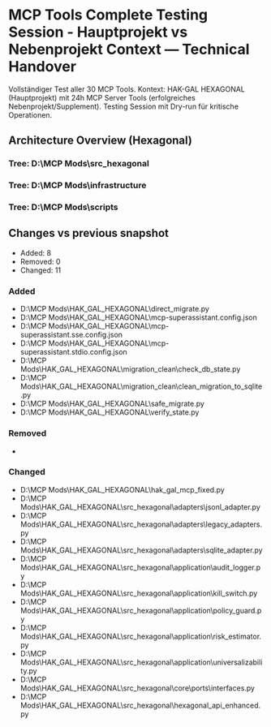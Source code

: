 # MCP Tools Complete Testing Session - Hauptprojekt vs Nebenprojekt Context — Technical Handover

Vollständiger Test aller 30 MCP Tools. Kontext: HAK-GAL HEXAGONAL (Hauptprojekt) mit 24h MCP Server Tools (erfolgreiches Nebenprojekt/Supplement). Testing Session mit Dry-run für kritische Operationen.

## Architecture Overview (Hexagonal)

### Tree: D:\MCP Mods\src_hexagonal

### Tree: D:\MCP Mods\infrastructure

### Tree: D:\MCP Mods\scripts

## Changes vs previous snapshot
- Added: 8
- Removed: 0
- Changed: 11

### Added
- D:\MCP Mods\HAK_GAL_HEXAGONAL\direct_migrate.py
- D:\MCP Mods\HAK_GAL_HEXAGONAL\mcp-superassistant.config.json
- D:\MCP Mods\HAK_GAL_HEXAGONAL\mcp-superassistant.sse.config.json
- D:\MCP Mods\HAK_GAL_HEXAGONAL\mcp-superassistant.stdio.config.json
- D:\MCP Mods\HAK_GAL_HEXAGONAL\migration_clean\check_db_state.py
- D:\MCP Mods\HAK_GAL_HEXAGONAL\migration_clean\clean_migration_to_sqlite.py
- D:\MCP Mods\HAK_GAL_HEXAGONAL\safe_migrate.py
- D:\MCP Mods\HAK_GAL_HEXAGONAL\verify_state.py

### Removed
- <none>

### Changed
- D:\MCP Mods\HAK_GAL_HEXAGONAL\hak_gal_mcp_fixed.py
- D:\MCP Mods\HAK_GAL_HEXAGONAL\src_hexagonal\adapters\jsonl_adapter.py
- D:\MCP Mods\HAK_GAL_HEXAGONAL\src_hexagonal\adapters\legacy_adapters.py
- D:\MCP Mods\HAK_GAL_HEXAGONAL\src_hexagonal\adapters\sqlite_adapter.py
- D:\MCP Mods\HAK_GAL_HEXAGONAL\src_hexagonal\application\audit_logger.py
- D:\MCP Mods\HAK_GAL_HEXAGONAL\src_hexagonal\application\kill_switch.py
- D:\MCP Mods\HAK_GAL_HEXAGONAL\src_hexagonal\application\policy_guard.py
- D:\MCP Mods\HAK_GAL_HEXAGONAL\src_hexagonal\application\risk_estimator.py
- D:\MCP Mods\HAK_GAL_HEXAGONAL\src_hexagonal\application\universalizability.py
- D:\MCP Mods\HAK_GAL_HEXAGONAL\src_hexagonal\core\ports\interfaces.py
- D:\MCP Mods\HAK_GAL_HEXAGONAL\src_hexagonal\hexagonal_api_enhanced.py